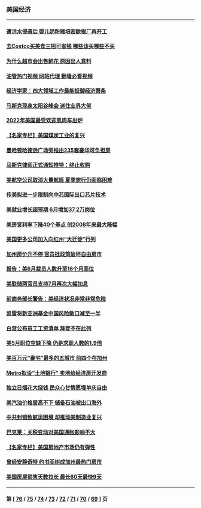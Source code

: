 ### 美国经济
---
#### [遭洪水侵袭后 婴儿奶粉雅培密歇根厂再开工](../../pages/ncid1078158/n13777654.md?07110045) 
#### [去Costco买美食三招可省钱 哪些该买哪些不买](../../pages/ncid1078158/n13773631.md?07110045) 
#### [为什么超市会出售鲜花 原因出人意料](../../pages/ncid1078158/n13773740.md?07110045) 
#### [油管热门视频 网站代理 翻墙必看视频](http://209.222.30.114:81/youtube.html?07110045)
#### [经济学家：四大领域工作最能抵御经济萧条](../../pages/ncid1078158/n13774518.md?07110045) 
#### [马斯克现身太阳谷峰会 迷住业界大佬](../../pages/ncid1078158/n13777239.md?07110045) 
#### [2022年美国最受欢迎肌肉车出炉](../../pages/ncid1078158/n13775900.md?07110045) 
#### [【名家专栏】美国煤炭工业的复兴](../../pages/ncid1078158/n13777125.md?07110045) 
#### [曼哈顿哈德逊广场旁推出235套豪华可负担房](../../pages/ncid1078158/n13776915.md?07110045) 
#### [马斯克律师正式通知推特：终止收购](../../pages/ncid1078158/n13776721.md?07110045) 
#### [美航空公司取消大量航班 夏季旅行仍面临困难](../../pages/ncid1078158/n13776653.md?07110045) 
#### [传美拟进一步限制向中芯国际出口芯片技术](../../pages/ncid1078158/n13776630.md?07110045) 
#### [美就业增长超预期 6月增加37.2万岗位](../../pages/ncid1078158/n13776506.md?07110045) 
#### [美房贷利率下降40个基点 创2008年来最大降幅](../../pages/ncid1078158/n13776241.md?07110045) 
#### [美国更多公司加入向红州“大迁徙”行列](../../pages/ncid1078158/n13776060.md?07110045) 
#### [加州房价升不停 官员批政策破坏自由房市](../../pages/ncid1078158/n13776097.md?07110045) 
#### [报告：美6月裁员人数升至16个月高位](../../pages/ncid1078158/n13775962.md?07110045) 
#### [美联储两官员支持7月再次大幅加息](../../pages/ncid1078158/n13775983.md?07110045) 
#### [前商务部长警告：美经济状况非常非常危险](../../pages/ncid1078158/n13775773.md?07110045) 
#### [凯雷将新亚洲基金中国风险敞口减至一半](../../pages/ncid1078158/n13775841.md?07110045) 
#### [白宫公布员工工资清单 拜登不在此列](../../pages/ncid1078158/n13775794.md?07110045) 
#### [美5月职位空缺下降 仍是求职人数的1.9倍](../../pages/ncid1078158/n13775025.md?07110045) 
#### [美百万元“豪宅”最多的五城市 前四个在加州](../../pages/ncid1078158/n13774175.md?07110045) 
#### [Metro拟设“土地银行” 卖地给经济房开发商](../../pages/ncid1078158/n13774412.md?07110045) 
#### [独立日烟花大烧钱 民众心甘情愿埋单庆自由](../../pages/ncid1078158/n13774328.md?07110045) 
#### [美汽油价格居高不下 储备石油被出口海外](../../pages/ncid1078158/n13774296.md?07110045) 
#### [中共封锁致航运困境 却推动美制造业复兴](../../pages/ncid1078158/n13774161.md?07110045) 
#### [巴克莱：关税变动对美国通胀影响不大](../../pages/ncid1078158/n13774227.md?07110045) 
#### [【名家专栏】美国房地产市场仍有弹性](../../pages/ncid1078158/n13774081.md?07110045) 
#### [曾经安静奇特 约书亚树成加州最热门房市](../../pages/ncid1078158/n13773703.md?07110045) 
#### [美国房屋销售天数拉长 最长60天最快9天](../../pages/ncid1078158/n13773138.md?07110045) 

---
#### 第 [ [76](./76.md?07110045) / [75](./75.md?07110045) / [74](./74.md?07110045) / [73](./73.md?07110045) / [72](./72.md?07110045) / [71](./71.md?07110045) / [70](./70.md?07110045) / [69](./69.md?07110045) ] 页
